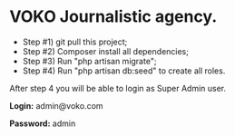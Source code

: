 <h1> VOKO Journalistic agency. </h1>

<ul>
    <li>Step #1) git pull this project;</li>
    <li>Step #2) Composer install all dependencies;</li>
    <li>Step #3) Run "php artisan migrate";</li>
    <li>Step #4) Run "php artisan db:seed" to create all roles.</li>
</ul>

<p>After step 4 you will be able to login as Super Admin user.</p>
<p><strong>Login:</strong> admin@voko.com</p>
<p><strong>Password:</strong> admin</p>
